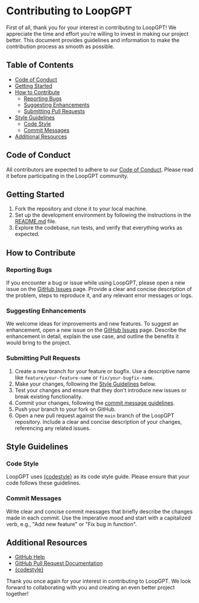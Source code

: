 # Contributing to LoopGPT

First of all, thank you for your interest in contributing to LoopGPT! We appreciate the time and effort you're willing to invest in making our project better. This document provides guidelines and information to make the contribution process as smooth as possible.

## Table of Contents

- [Code of Conduct](#code-of-conduct)
- [Getting Started](#getting-started)
- [How to Contribute](#how-to-contribute)
  - [Reporting Bugs](#reporting-bugs)
  - [Suggesting Enhancements](#suggesting-enhancements)
  - [Submitting Pull Requests](#submitting-pull-requests)
- [Style Guidelines](#style-guidelines)
  - [Code Style](#code-style)
  - [Commit Messages](#commit-messages)
- [Additional Resources](#additional-resources)

## Code of Conduct

All contributors are expected to adhere to our [Code of Conduct](./CODE_OF_CONDUCT.md). Please read it before participating in the LoopGPT community.

## Getting Started

1. Fork the repository and clone it to your local machine.
2. Set up the development environment by following the instructions in the [README.md](https://github.com/farizrahman4u/LoopGPT/tree/main/README.md) file.
3. Explore the codebase, run tests, and verify that everything works as expected.

## How to Contribute

### Reporting Bugs

If you encounter a bug or issue while using LoopGPT, please open a new issue on the [GitHub Issues](https://github.com/farizrahman4u/LoopGPT/issues) page. Provide a clear and concise description of the problem, steps to reproduce it, and any relevant error messages or logs.

### Suggesting Enhancements

We welcome ideas for improvements and new features. To suggest an enhancement, open a new issue on the [GitHub Issues](https://github.com/farizrahman4u/LoopGPT/issues) page. Describe the enhancement in detail, explain the use case, and outline the benefits it would bring to the project.

### Submitting Pull Requests

1. Create a new branch for your feature or bugfix. Use a descriptive name like `feature/your-feature-name` or `fix/your-bugfix-name`.
2. Make your changes, following the [Style Guidelines](#style-guidelines) below.
3. Test your changes and ensure that they don't introduce new issues or break existing functionality.
4. Commit your changes, following the [commit message guidelines](#commit-messages).
5. Push your branch to your fork on GitHub.
6. Open a new pull request against the `main` branch of the LoopGPT repository. Include a clear and concise description of your changes, referencing any related issues.

## Style Guidelines

### Code Style

LoopGPT uses [{codestyle}]({URLofCodestyle}) as its code style guide. Please ensure that your code follows these guidelines. 

### Commit Messages

Write clear and concise commit messages that briefly describe the changes made in each commit. Use the imperative mood and start with a capitalized verb, e.g., "Add new feature" or "Fix bug in function".

## Additional Resources

- [GitHub Help](https://help.github.com/)
- [GitHub Pull Request Documentation](https://docs.github.com/en/github/collaborating-with-issues-and-pull-requests)
- [{codestyle}]({URLofCodestyle})

Thank you once again for your interest in contributing to LoopGPT. We look forward to collaborating with you and creating an even better project together!

